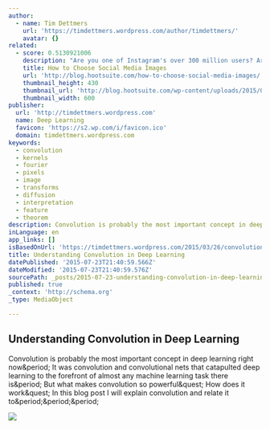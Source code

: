```yaml
---
author:
  - name: Tim Dettmers
    url: 'https://timdettmers.wordpress.com/author/timdettmers/'
    avatar: {}
related:
  - score: 0.5130921006
    description: "Are you one of Instagram's over 300 million users? Are you behind any of the 30 billion images that have been pinned on Pinterest? Have you watched some of the over 1 billion Facebook videos viewed on the social network every day? I've yet to come across someone arguing that images don't work on social media."
    title: How to Choose Social Media Images
    url: 'http://blog.hootsuite.com/how-to-choose-social-media-images/'
    thumbnail_height: 430
    thumbnail_url: 'http://blog.hootsuite.com/wp-content/uploads/2015/01/How-to-Choose-Social-Media-Images.jpg'
    thumbnail_width: 600
publisher:
  url: 'http://timdettmers.wordpress.com'
  name: Deep Learning
  favicon: 'https://s2.wp.com/i/favicon.ico'
  domain: timdettmers.wordpress.com
keywords:
  - convolution
  - kernels
  - fourier
  - pixels
  - image
  - transforms
  - diffusion
  - interpretation
  - feature
  - theorem
description: Convolution is probably the most important concept in deep learning right now. It was convolution and convolutional nets that catapulted deep learning to the forefront of almost any machine learning task there is. But what makes convolution so powerful? How does it work? In this blog post I will explain convolution and relate it to...
inLanguage: en
app_links: []
isBasedOnUrl: 'https://timdettmers.wordpress.com/2015/03/26/convolution-deep-learning/#more-192'
title: Understanding Convolution in Deep Learning
datePublished: '2015-07-23T21:40:59.566Z'
dateModified: '2015-07-23T21:40:59.576Z'
sourcePath: _posts/2015-07-23-understanding-convolution-in-deep-learning.md
published: true
_context: 'http://schema.org'
_type: MediaObject

---
```

<article style=""><h1>Understanding Convolution in Deep Learning</h1><p>Convolution is probably the most important concept in deep learning right now&amp;period; It was convolution and convolutional nets that catapulted deep learning to the forefront of almost any machine learning task there is&amp;period; But what makes convolution so powerful&amp;quest; How does it work&amp;quest; In this blog post I will explain convolution and relate it to&amp;period;&amp;period;&amp;period;</p><img src="https://timdettmers.files.wordpress.com/2015/03/autoencoder_fashion_features_and_results.png?w=700&amp;h=882" /></article>